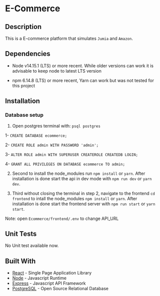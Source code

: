 # E-Commerce

## Description

This is a E-commerce platform that simulates `Jumia` and `Amazon`.

## Dependencies

- Node v14.15.1 (LTS) or more recent. While older versions can work it is advisable to keep node to latest LTS version

- npm 6.14.8 (LTS) or more recent, Yarn can work but was not tested for this project

## Installation

### Database setup

1. Open postgres terminal with: `psql postgres`

1- `CREATE DATABASE ecommerce;`

2- `CREATE ROLE admin WITH PASSWORD 'admin';`

3- `ALTER ROLE admin WITH SUPERUSER CREATEROLE CREATEDB LOGIN;`

4- `GRANT ALL PRIVILEGES ON DATABASE ecommerce TO admin;`

2. Second to install the node_modules run `npm install` or `yarn`. After installation is done start the api in dev mode with `npm run dev` or `yarn dev`.

3. Third without closing the terminal in step 2, navigate to the frontend `cd frontend` to intall the node_modules `npm install` or `yarn`. After installation is done start the frontend server with `npm run start` or `yarn start`.

Note: open `Ecommerce/frontend/.env` to change API_URL

## Unit Tests

No Unit test available now.

## Built With

- [React](https://reactjs.org/) - Single Page Application Library
- [Node](https://nodejs.org) - Javascript Runtime
- [Express](https://expressjs.com/) - Javascript API Framework
- [PostgreSQL](https://www.postgresql.org/) - Open Source Relational Database
